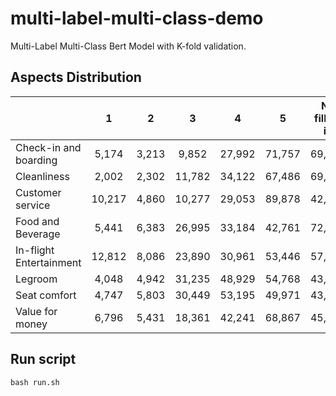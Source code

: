 # multi-label-multi-class-demo
Multi-Label Multi-Class Bert Model with K-fold validation.

## Aspects Distribution

|                         |    1   |   2   |    3   |    4   |    5   | No filling in |
|-------------------------|:------:|:-----:|:------:|:------:|:------:|:-------------:|
| Check-in and boarding   |  5,174 | 3,213 |  9,852 | 27,992 | 71,757 |        69,188 |
| Cleanliness             |  2,002 | 2,302 | 11,782 | 34,122 | 67,486 |        69,482 |
| Customer service        | 10,217 | 4,860 | 10,277 | 29,053 | 89,878 |        42,891 |
| Food and Beverage       |  5,441 | 6,383 | 26,995 | 33,184 | 42,761 |        72,412 |
| In-flight Entertainment | 12,812 | 8,086 | 23,890 | 30,961 | 53,446 |        57,981 |
| Legroom                 |  4,048 | 4,942 | 31,235 | 48,929 | 54,768 |        43,254 |
| Seat comfort            |  4,747 | 5,803 | 30,449 | 53,195 | 49,971 |        43,011 |
| Value for money         |  6,796 | 5,431 | 18,361 | 42,241 | 68,867 |        45,480 |

## Run script

```
bash run.sh
```